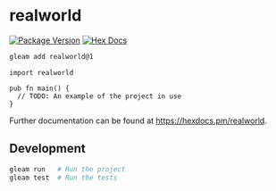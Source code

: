 # realworld

[![Package Version](https://img.shields.io/hexpm/v/realworld)](https://hex.pm/packages/realworld)
[![Hex Docs](https://img.shields.io/badge/hex-docs-ffaff3)](https://hexdocs.pm/realworld/)

```sh
gleam add realworld@1
```
```gleam
import realworld

pub fn main() {
  // TODO: An example of the project in use
}
```

Further documentation can be found at <https://hexdocs.pm/realworld>.

## Development

```sh
gleam run   # Run the project
gleam test  # Run the tests
```
